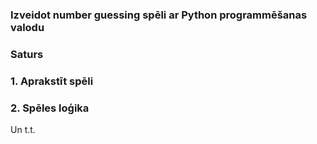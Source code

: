 ### Izveidot number guessing spēli ar Python programmēšanas valodu

### Saturs 

### 1. Aprakstīt spēli
### 2. Spēles loģika
Un t.t.
